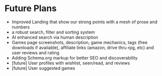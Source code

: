 # Future Plans

- Improved Landing that show our strong points with a mesh of prose and numbers
- a robust search, filter and sorting system
- AI enhanced search via human description
- Games page screenshots, description, game mechanics, tags (free downloads if available), affiliate links (amazon, drive thru rpg, etc) and user reviews and rating
- Adding Schema.org markup for better SEO and discoverability
- [future] User profiles with wishlist, seen/read, and reviews
- [future] User suggested games
